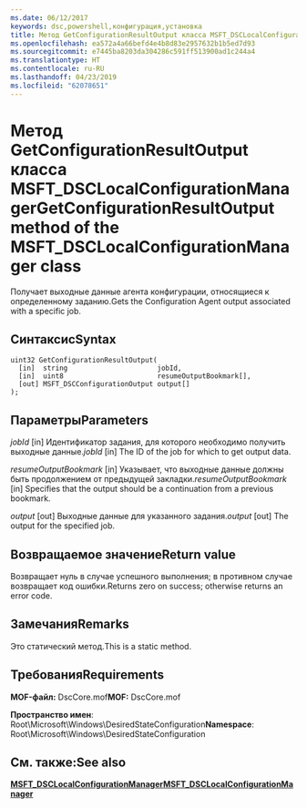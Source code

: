 ```yaml
---
ms.date: 06/12/2017
keywords: dsc,powershell,конфигурация,установка
title: Метод GetConfigurationResultOutput класса MSFT_DSCLocalConfigurationManager
ms.openlocfilehash: ea572a4a66befd4e4b8d83e2957632b1b5ed7d93
ms.sourcegitcommit: e7445ba8203da304286c591ff513900ad1c244a4
ms.translationtype: HT
ms.contentlocale: ru-RU
ms.lasthandoff: 04/23/2019
ms.locfileid: "62078651"
---
```

# <a name="getconfigurationresultoutput-method-of-the-msftdsclocalconfigurationmanager-class"></a><span data-ttu-id="d5fc5-103">Метод GetConfigurationResultOutput класса MSFT_DSCLocalConfigurationManager</span><span class="sxs-lookup"><span data-stu-id="d5fc5-103">GetConfigurationResultOutput method of the MSFT_DSCLocalConfigurationManager class</span></span>

<span data-ttu-id="d5fc5-104">Получает выходные данные агента конфигурации, относящиеся к определенному заданию.</span><span class="sxs-lookup"><span data-stu-id="d5fc5-104">Gets the Configuration Agent output associated with a specific job.</span></span>

## <a name="syntax"></a><span data-ttu-id="d5fc5-105">Синтаксис</span><span class="sxs-lookup"><span data-stu-id="d5fc5-105">Syntax</span></span>

```mof
uint32 GetConfigurationResultOutput(
  [in]  string                      jobId,
  [in]  uint8                       resumeOutputBookmark[],
  [out] MSFT_DSCConfigurationOutput output[]
);
```

## <a name="parameters"></a><span data-ttu-id="d5fc5-106">Параметры</span><span class="sxs-lookup"><span data-stu-id="d5fc5-106">Parameters</span></span>

<span data-ttu-id="d5fc5-107">*jobId* \[in\] Идентификатор задания, для которого необходимо получить выходные данные.</span><span class="sxs-lookup"><span data-stu-id="d5fc5-107">*jobId* \[in\] The ID of the job for which to get output data.</span></span>

<span data-ttu-id="d5fc5-108">*resumeOutputBookmark* \[in\] Указывает, что выходные данные должны быть продолжением от предыдущей закладки.</span><span class="sxs-lookup"><span data-stu-id="d5fc5-108">*resumeOutputBookmark* \[in\] Specifies that the output should be a continuation from a previous bookmark.</span></span>

<span data-ttu-id="d5fc5-109">*output* \[out\] Выходные данные для указанного задания.</span><span class="sxs-lookup"><span data-stu-id="d5fc5-109">*output* \[out\] The output for the specified job.</span></span>

## <a name="return-value"></a><span data-ttu-id="d5fc5-110">Возвращаемое значение</span><span class="sxs-lookup"><span data-stu-id="d5fc5-110">Return value</span></span>

<span data-ttu-id="d5fc5-111">Возвращает нуль в случае успешного выполнения; в противном случае возвращает код ошибки.</span><span class="sxs-lookup"><span data-stu-id="d5fc5-111">Returns zero on success; otherwise returns an error code.</span></span>

## <a name="remarks"></a><span data-ttu-id="d5fc5-112">Замечания</span><span class="sxs-lookup"><span data-stu-id="d5fc5-112">Remarks</span></span>

<span data-ttu-id="d5fc5-113">Это статический метод.</span><span class="sxs-lookup"><span data-stu-id="d5fc5-113">This is a static method.</span></span>

## <a name="requirements"></a><span data-ttu-id="d5fc5-114">Требования</span><span class="sxs-lookup"><span data-stu-id="d5fc5-114">Requirements</span></span>

<span data-ttu-id="d5fc5-115">**MOF-файл:** DscCore.mof</span><span class="sxs-lookup"><span data-stu-id="d5fc5-115">**MOF:** DscCore.mof</span></span>

<span data-ttu-id="d5fc5-116">**Пространство имен**: Root\Microsoft\Windows\DesiredStateConfiguration</span><span class="sxs-lookup"><span data-stu-id="d5fc5-116">**Namespace**: Root\Microsoft\Windows\DesiredStateConfiguration</span></span>

## <a name="see-also"></a><span data-ttu-id="d5fc5-117">См. также:</span><span class="sxs-lookup"><span data-stu-id="d5fc5-117">See also</span></span>

[<span data-ttu-id="d5fc5-118">**MSFT_DSCLocalConfigurationManager**</span><span class="sxs-lookup"><span data-stu-id="d5fc5-118">**MSFT_DSCLocalConfigurationManager**</span></span>](msft-dsclocalconfigurationmanager.md)